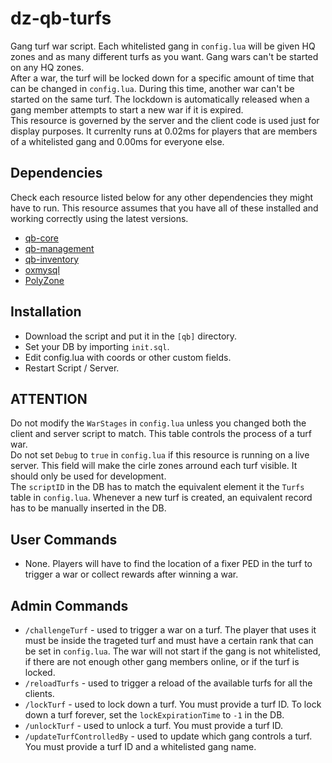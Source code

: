 # dz-qb-turfs

Gang turf war script. Each whitelisted gang in `config.lua` will be given HQ zones and as many different turfs as you want. Gang wars can't be started on any HQ zones.<br>
After a war, the turf will be locked down for a specific amount of time that can be changed in `config.lua`. During this time, another war can't be started on the same turf. The lockdown is automatically released when a gang member attempts to start a new war if it is expired.<br>
This resource is governed by the server and the client code is used just for display purposes. It currenlty runs at 0.02ms for players that are members of a whitelisted gang and 0.00ms for everyone else.

## Dependencies
Check each resource listed below for any other dependencies they might have to run. This resource assumes that you have all of these installed and working correctly using the latest versions.
- [qb-core](https://github.com/qbcore-framework/qb-core)
- [qb-management](https://github.com/qbcore-framework/qb-management)
- [qb-inventory](https://github.com/qbcore-framework/qb-inventory)
- [oxmysql](https://github.com/overextended/oxmysql)
- [PolyZone](https://github.com/mkafrin/PolyZone)

## Installation
- Download the script and put it in the `[qb]` directory.
- Set your DB by importing `init.sql`.
- Edit config.lua with coords or other custom fields.
- Restart Script / Server.

## ATTENTION
Do not modify the `WarStages` in `config.lua` unless you changed both the client and server script to match. This table controls the process of a turf war.<br>
Do not set `Debug` to `true` in `config.lua` if this resource is running on a live server. This field will make the cirle zones arround each turf visible. It should only be used for development.<br>
The `scriptID` in the DB has to match the equivalent element it the `Turfs` table in `config.lua`. Whenever a new turf is created, an equivalent record has to be manually inserted in the DB.

## User Commands
- None. Players will have to find the location of a fixer PED in the turf to trigger a war or collect rewards after winning a war.

## Admin Commands
- `/challengeTurf` - used to trigger a war on a turf. The player that uses it must be inside the trageted turf and must have a certain rank that can be set in `config.lua`. The war will not start if the gang is not whitelisted, if there are not enough other gang members online, or if the turf is locked.
- `/reloadTurfs` - used to trigger a reload of the available turfs for all the clients.
- `/lockTurf` - used to lock down a turf. You must provide a turf ID. To lock down a turf forever, set the `lockExpirationTime` to `-1` in the DB.
- `/unlockTurf` - used to unlock a turf. You must provide a turf ID.
- `/updateTurfControlledBy` - used to update which gang controls a turf. You must provide a turf ID and a whitelisted gang name.